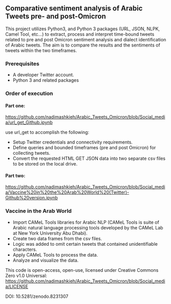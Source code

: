 ## Comparative sentiment analysis of Arabic Tweets pre- and post-Omicron

This project utilizes Python3, and Python 3 packages (URL, JSON, NLPK, Camel Tool, etc...) to extract, process and interpret time-bound tweets related to pre and post Omicron sentiment analysis and dialect identification of Arabic tweets. The aim is to compare the results and the sentiments of tweets within the two timeframes.

### Prerequisites

- A developer Twitter account.
- Python 3 and related packages

### Order of execution
#### Part one:
https://github.com/nadimashkieh/Arabic_Tweets_Omicron/blob/Social_media/url_get_Github.ipynb

use url_get to accomplish the following:
- Setup Twitter credentials and connectivity requirements.
- Define queries and bounded timeframes (pre and post Omicron) for collecting tweets. 
- Convert the requested HTML GET JSON data into two separate csv files to be stored on the       local drive.

#### Part two:
https://github.com/nadimashkieh/Arabic_Tweets_Omicron/blob/Social_media/Vaccine%20in%20the%20Arab%20World%20(Twitter)-Github%20version.ipynb

### Vaccine in the Arab World
- Import CAMeL Tools libraries for Arabic NLP (CAMeL Tools is suite of Arabic natural language   processing tools developed by the CAMeL Lab at New York University Abu Dhabi).
- Create two data frames from the csv files.
- Logic was added to omit certain tweets that contained unidentifiable characters.
- Apply CAMeL Tools to process the data.
- Analyze and visualize the data.

This code is open-access, open-use, licensed under Creative Commons Zero v1.0 Universal:
https://github.com/nadimashkieh/Arabic_Tweets_Omicron/blob/Social_media/LICENSE

DOI: 10.5281/zenodo.8231307

